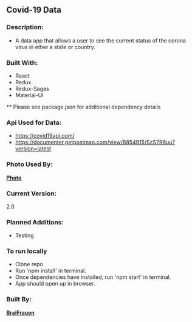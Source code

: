 ## Covid-19 Data

### Description:
- A data app that allows a user to see the current status of the corona virus in ether a state or country.

### Built With:
- React
- Redux
- Redux-Sagas
- Material-UI

** Please see package.json for additional dependency details

### Api Used for Data: 
- https://covid19api.com/
- https://documenter.getpostman.com/view/8854915/SzS7R6uu?version=latest

### Photo Used By: 
[**Photo**](https://www.ei-ie.org/en/detail/16723/covid-19-educators-call-for-global-solidarity-and-a-human-centred-approach-to-the-crisis)

### Current Version:
2.0

### Planned Additions:
- Testing 

### To run locally

- Clone repo
- Run 'npm install' in terminal.
- Once dependencies have installed, run 'npm start' in terminal.
- App should open up in browser.

### Built By:
[**BraiFrauen**](https://www.linkedin.com/in/braifrauen/)